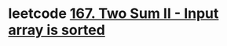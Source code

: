 # leetcode [167. Two Sum II - Input array is sorted](https://leetcode-cn.com/problems/two-sum-ii-input-array-is-sorted/)



